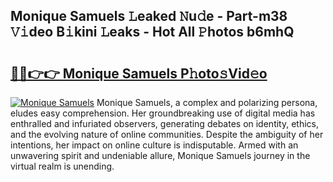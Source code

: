 ## Monique Samuels 𝙻eaked 𝙽u𝚍e - Part-m38 𝚅𝚒deo B𝚒kini 𝙻eaks - Hot All 𝙿hotos b6mhQ

# <h2><a href="http://ld3zoh.urlbe.top/?page=Monique+Samuels">🔗🔗👉👉 Monique Samuels P𝚑oto𝚜Vid𝚎o</a></h2>

[![Monique Samuels](https://i.imgur.com/eBuTRDB.gif)](http://ld3zoh.urlbe.top/?page=Monique+Samuels)
Monique Samuels, a complex and polarizing persona, eludes easy comprehension. Her groundbreaking use of digital media has enthralled and infuriated observers, generating debates on identity, ethics, and the evolving nature of online communities. Despite the ambiguity of her intentions, her impact on online culture is indisputable. Armed with an unwavering spirit and undeniable allure, Monique Samuels journey in the virtual realm is unending.
